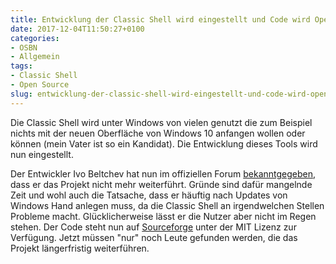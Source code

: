 ```yaml
---
title: Entwicklung der Classic Shell wird eingestellt und Code wird Open Source
date: 2017-12-04T11:50:27+0100
categories:
- OSBN
- Allgemein
tags:
- Classic Shell
- Open Source
slug: entwicklung-der-classic-shell-wird-eingestellt-und-code-wird-open-source
---
```

Die Classic Shell wird unter Windows von vielen genutzt die zum Beispiel nichts mit der neuen Oberfläche von Windows 10 anfangen wollen oder können (mein Vater ist so ein Kandidat). Die Entwicklung dieses Tools wird nun eingestellt.

Der Entwickler Ivo Beltchev hat nun im offiziellen Forum [bekanntgegeben](http://www.classicshell.net/forum/viewtopic.php?f=4&t=8147), dass er das Projekt nicht mehr weiterführt. Gründe sind dafür mangelnde Zeit und wohl auch die Tatsache, dass er häuftig nach Updates von Windows Hand anlegen muss, da die Classic Shell an irgendwelchen Stellen Probleme macht. Glücklicherweise lässt er die Nutzer aber nicht im Regen stehen. Der Code steht nun auf [Sourceforge](https://sourceforge.net/projects/classicshell) unter der MIT Lizenz zur Verfügung. Jetzt müssen "nur" noch Leute gefunden werden, die das Projekt längerfristig weiterführen.
